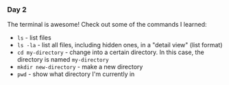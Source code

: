 
### Day 2

The terminal is awesome! Check out some of the commands I learned:
- `ls` - list files
- `ls -la` - list all files, including hidden ones, in a "detail view" (list format)
- `cd my-directory` - change into a certain directory. In this case, the directory is named `my-directory`
- `mkdir new-directory` - make a new directory
- `pwd` - show what directory I'm currently in
